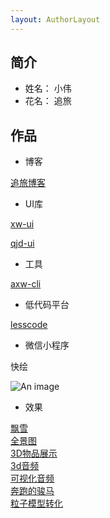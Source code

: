 ```yaml
---
layout: AuthorLayout
---
```


## 简介

* 姓名： 小伟
* 花名： 追旅

## 作品

* 博客

[追旅博客](https://chasejourney.top/chJouBlog/)

* UI库

[xw-ui](https://chasejourney.top/#/home/index)

[qjd-ui](http://localhost:8081/chJouBlog/2021/03/30/ui/)

* 工具

[axw-cli](http://localhost:8081/chJouBlog/2021/04/19/node-cli/)

* 低代码平台

[lesscode](https://chasejourney.top/lesscode-show/#/)

* 微信小程序

快绘 

![An image](./.vuepress/public/quickdraw/20201103quickdraw5.jpg)

* 效果

[飘雪](https://chasejourney.top/three_demo/index-10.html)<br/>
[全景图](https://chasejourney.top/three_demo/index-14.html)<br/>
[3D物品展示](https://chasejourney.top/three_demo/index-15.html)<br/>
[3d音频](https://chasejourney.top/three_demo/index-18.html)<br/>
[可视化音频](https://chasejourney.top/three_demo/index-19.html)<br/>
[奔跑的骏马](https://chasejourney.top/three_demo/index-21.html)<br/>
[粒子模型转化](https://chasejourney.top/three_demo/index-22.html)<br/>

